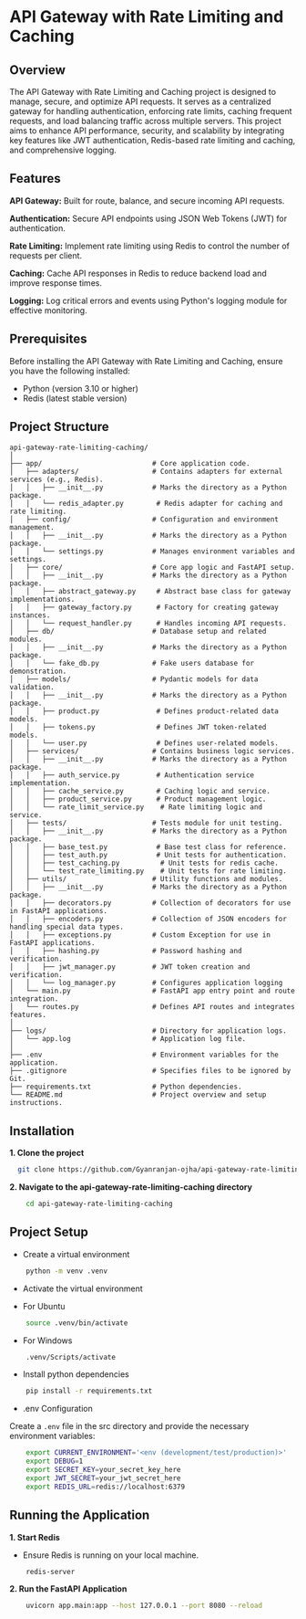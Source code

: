 # API Gateway with Rate Limiting and Caching

## Overview

The API Gateway with Rate Limiting and Caching project is designed to manage, secure, and optimize API requests. It serves as a centralized gateway for handling authentication, enforcing rate limits, caching frequent requests, and load balancing traffic across multiple servers. This project aims to enhance API performance, security, and scalability by integrating key features like JWT authentication, Redis-based rate limiting and caching, and comprehensive logging.

## Features

**API Gateway:** Built for route, balance, and secure incoming API requests.

**Authentication:** Secure API endpoints using JSON Web Tokens (JWT) for authentication.

**Rate Limiting:** Implement rate limiting using Redis to control the number of requests per client.

**Caching:** Cache API responses in Redis to reduce backend load and improve response times.

**Logging:** Log critical errors and events using Python's logging module for effective monitoring.

## Prerequisites

Before installing the API Gateway with Rate Limiting and Caching, ensure you have the following installed:

- Python (version 3.10 or higher)
- Redis (latest stable version)

## Project Structure

```plaintext
api-gateway-rate-limiting-caching/
│
├── app/                           # Core application code.
│   ├── adapters/                  # Contains adapters for external services (e.g., Redis).
│   │   ├── __init__.py            # Marks the directory as a Python package.
│   │   └── redis_adapter.py        # Redis adapter for caching and rate limiting.
│   ├── config/                    # Configuration and environment management.
│   │   ├── __init__.py            # Marks the directory as a Python package.
│   │   └── settings.py            # Manages environment variables and settings.
│   ├── core/                      # Core app logic and FastAPI setup.
│   │   ├── __init__.py            # Marks the directory as a Python package.
│   │   ├── abstract_gateway.py     # Abstract base class for gateway implementations.
│   │   ├── gateway_factory.py      # Factory for creating gateway instances.
│   │   └── request_handler.py      # Handles incoming API requests.
│   ├── db/                        # Database setup and related modules.
│   │   ├── __init__.py            # Marks the directory as a Python package.
│   │   └── fake_db.py             # Fake users database for demonstration.
│   ├── models/                    # Pydantic models for data validation.
│   │   ├── __init__.py            # Marks the directory as a Python package.
│   │   ├── product.py              # Defines product-related data models.
│   │   ├── tokens.py               # Defines JWT token-related models.
│   │   └── user.py                 # Defines user-related models.
│   ├── services/                  # Contains business logic services.
│   │   ├── __init__.py            # Marks the directory as a Python package.
│   │   ├── auth_service.py         # Authentication service implementation.
│   │   ├── cache_service.py        # Caching logic and service.
│   │   ├── product_service.py      # Product management logic.
│   │   └── rate_limit_service.py    # Rate limiting logic and service.
│   ├── tests/                     # Tests module for unit testing.
│   │   ├── __init__.py            # Marks the directory as a Python package.
│   │   ├── base_test.py            # Base test class for reference.
│   │   ├── test_auth.py            # Unit tests for authentication.
│   │   ├── test_caching.py          # Unit tests for redis cache.
│   │   └── test_rate_limiting.py    # Unit tests for rate limiting.      
│   ├── utils/                     # Utility functions and modules.
│   │   ├── __init__.py            # Marks the directory as a Python package.
│   │   ├── decorators.py          # Collection of decorators for use in FastAPI applications.
│   │   ├── encoders.py            # Collection of JSON encoders for handling special data types.
│   │   ├── exceptions.py          # Custom Exception for use in FastAPI applications.
│   │   ├── hashing.py             # Password hashing and verification.
│   │   ├── jwt_manager.py         # JWT token creation and verification.
│   │   └── log_manager.py         # Configures application logging
│   └── main.py                    # FastAPI app entry point and route integration.
│   └── routes.py                  # Defines API routes and integrates features.
│
├── logs/                          # Directory for application logs.
│   └── app.log                    # Application log file.
│
├── .env                           # Environment variables for the application.
├── .gitignore                     # Specifies files to be ignored by Git.
├── requirements.txt               # Python dependencies.
└── README.md                      # Project overview and setup instructions.
```

## Installation

**1. Clone the project**

```bash
  git clone https://github.com/Gyanranjan-ojha/api-gateway-rate-limiting-caching.git
```

**2. Navigate to the api-gateway-rate-limiting-caching directory**

```bash
    cd api-gateway-rate-limiting-caching
```

## Project Setup

- Create a virtual environment

```bash
    python -m venv .venv
```

- Activate the virtual environment

- For Ubuntu

```bash
    source .venv/bin/activate
```

- For Windows

```bash
    .venv/Scripts/activate
```

- Install python dependencies

```bash
    pip install -r requirements.txt
```

- .env Configuration

Create a `.env` file in the src directory and provide the necessary environment variables:

```bash
    export CURRENT_ENVIRONMENT='<env (development/test/production)>'
    export DEBUG=1
    export SECRET_KEY=your_secret_key_here
    export JWT_SECRET=your_jwt_secret_here
    export REDIS_URL=redis://localhost:6379
```

## Running the Application

**1. Start Redis**
- Ensure Redis is running on your local machine.

```bash
    redis-server
```

**2. Run the FastAPI Application**
```bash
    uvicorn app.main:app --host 127.0.0.1 --port 8080 --reload
```